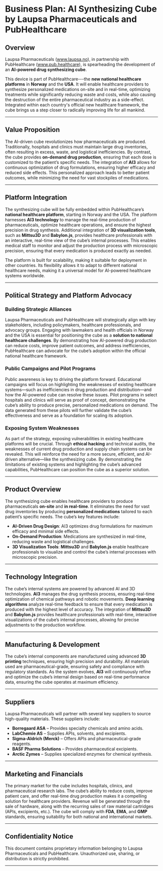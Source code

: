 # **Business Plan: AI Synthesizing Cube by Laupsa Pharmaceuticals and PubHealthcare**

## **Overview**
Laupsa Pharmaceuticals (www.laupsa.no), in partnership with PubHealthcare (www.pub.healthcare), is spearheading the development of an **AI-powered drug synthesizing cube**.

This device is part of PubHealthcare---the **new national healthcare platforms** in **Norway** and the **USA**. It will enable healthcare providers to synthesize personalized medications on-site and in real-time, optimizing treatments while significantly reducing waste and costs, while also causing the destruction of the entire pharmaceutical industry as a side-effect. Integrated within each country's official new healthcare framework, the cube brings us a step closer to radically improving life for all mankind.

---

## **Value Proposition**
The AI-driven cube revolutionizes how pharmaceuticals are produced. Traditionally, hospitals and clinics must maintain large drug inventories, often resulting in excess, waste, and logistical inefficiencies. By contrast, the cube provides **on-demand drug production**, ensuring that each dose is customized to the patient’s specific needs. The integration of **AI3** allows for continuous optimization of drug formulations, ensuring higher efficacy and reduced side effects. This personalized approach leads to better patient outcomes, while minimizing the need for vast stockpiles of medications.

---

## **Platform Integration**
The synthesizing cube will be fully embedded within PubHealthcare’s **national healthcare platform**, starting in Norway and the USA. The platform harnesses **AI3 technology** to manage the real-time production of pharmaceuticals, optimize healthcare operations, and ensure the highest precision in drug synthesis. Additional integration of **3D visualization tools**, such as **Mittsu3D** and **Babylon.js**, provides healthcare professionals with an interactive, real-time view of the cube’s internal processes. This enables medical staff to monitor and adjust the production process with microscopic precision, ensuring that every medication is produced exactly as needed.

The platform is built for scalability, making it suitable for deployment in other countries. Its flexibility allows it to adapt to different national healthcare needs, making it a universal model for AI-powered healthcare systems worldwide.

---

## **Political Strategy and Platform Advocacy**

### **Building Strategic Alliances**
Laupsa Pharmaceuticals and PubHealthcare will strategically align with key stakeholders, including policymakers, healthcare professionals, and advocacy groups. Engaging with lawmakers and health officials in Norway and the USA is essential for positioning the cube as a **solution to national healthcare challenges**. By demonstrating how AI-powered drug production can reduce costs, improve patient outcomes, and address inefficiencies, PubHealthcare can advocate for the cube’s adoption within the official national healthcare framework.

### **Public Campaigns and Pilot Programs**
Public awareness is key to driving the platform forward. Educational campaigns will focus on highlighting the weaknesses of existing healthcare systems—such as inefficiencies in drug production and distribution—and how the AI-powered cube can resolve these issues. Pilot programs in select hospitals and clinics will serve as proof of concept, demonstrating the cube’s ability to produce precise, personalized medications on demand. The data generated from these pilots will further validate the cube’s effectiveness and serve as a foundation for scaling its adoption.

### **Exposing System Weaknesses**
As part of the strategy, exposing vulnerabilities in existing healthcare platforms will be crucial. Through **ethical hacking** and technical audits, the weaknesses of current drug production and supply chain systems can be revealed. This will reinforce the need for a more secure, efficient, and AI-driven alternative—like the synthesizing cube. By demonstrating the limitations of existing systems and highlighting the cube’s advanced capabilities, PubHealthcare can position the cube as a superior solution.

---

## **Product Overview**
The synthesizing cube enables healthcare providers to produce pharmaceuticals **on-site** and **in real-time**. It eliminates the need for vast drug inventories by producing **personalized medications** tailored to each patient’s specific needs. The cube’s key features include:

- **AI-Driven Drug Design**: AI3 optimizes drug formulations for maximum efficacy and minimal side effects.
- **On-Demand Production**: Medications are synthesized in real-time, reducing waste and logistical challenges.
- **3D Visualization Tools**: **Mittsu3D** and **Babylon.js** enable healthcare professionals to visualize and control the cube’s internal processes with microscopic precision.

---

## **Technology Integration**
The cube’s internal systems are powered by advanced AI and 3D technologies. **AI3** manages the drug synthesis process, ensuring real-time optimization of chemical pathways and robotic movements. **Deep learning algorithms** analyze real-time feedback to ensure that every medication is produced with the highest level of accuracy. The integration of **Mittsu3D** and **Babylon.js** provides healthcare professionals with real-time, interactive visualizations of the cube’s internal processes, allowing for precise adjustments to the production workflow.

---

## **Manufacturing & Development**
The cube’s internal components are manufactured using advanced **3D printing** techniques, ensuring high precision and durability. All materials used are pharmaceutical-grade, ensuring safety and compliance with regulatory standards. As the system evolves, **AI3** will continuously refine and optimize the cube’s internal design based on real-time performance data, ensuring the cube operates at maximum efficiency.

---

## **Suppliers**
Laupsa Pharmaceuticals will partner with several key suppliers to source high-quality materials. These suppliers include:
- **Borregaard ASA** – Provides specialty chemicals and amino acids.
- **LabChemie AS** – Supplies APIs, solvents, and excipients.
- **Sigma-Aldrich (Merck)** – Offers APIs and pharmaceutical-grade reagents.
- **BASF Pharma Solutions** – Provides pharmaceutical excipients.
- **Arctic Zymes** – Supplies specialized enzymes for chemical synthesis.

---

## **Marketing and Financials**
The primary market for the cube includes hospitals, clinics, and pharmaceutical research labs. The cube’s ability to reduce costs, improve patient care, and offer real-time drug production makes it a compelling solution for healthcare providers. Revenue will be generated through the sale of hardware, along with the recurring sales of raw material cartridges (APIs, excipients, etc.). The cube will comply with **FDA**, **EMA**, and **GMP** standards, ensuring suitability for both national and international markets.

---

## **Confidentiality Notice**
This document contains proprietary information belonging to Laupsa Pharmaceuticals and PubHealthcare. Unauthorized use, sharing, or distribution is strictly prohibited.

---
